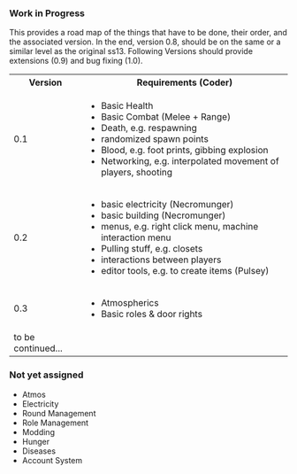 ### Work in Progress

This provides a road map of the things that have to be done, their order, and the associated version. In the end, version 0.8, should be on the same or a similar level as the original ss13. Following Versions should provide extensions (0.9) and bug fixing (1.0).

<table>
  <tbody>
    <tr>
      <th>Version</th>
      <th align="center">Requirements (Coder)</th>
    </tr>
    <tr>
      <td>0.1</td>
      <td>
        <ul>
          <li>Basic Health</li>
          <li>Basic Combat (Melee + Range)</li>
          <li>Death, e.g. respawning</li>
          <li>randomized spawn points </li>
          <li>Blood, e.g. foot prints, gibbing explosion </li>
          <li>Networking, e.g. interpolated movement of players, shooting </li>
        </ul>
      </td>
    </tr>
    <tr>
      <td>0.2</td>
      <td>
        <ul>
          <li>basic electricity (Necromunger)</li>
          <li>basic building (Necromunger)</li>
          <li>menus, e.g. right click menu, machine interaction menu</li>
          <li>Pulling stuff, e.g. closets</li>
          <li>interactions between players</li>
          <li>editor tools, e.g. to create items (Pulsey)</li>
        </ul>
      </td>
    </tr>
<tr>
      <td>0.3</td>
      <td>
        <ul>
          <li>Atmospherics</li>
          <li>Basic roles & door rights</li>
        </ul>
      </td>
    </tr>
    <tr>
      <td> to be continued... </td>
      <td align="center"></td>
    </tr>
  </tbody>
</table>

### Not yet assigned

* Atmos
* Electricity
* Round Management
* Role Management
* Modding
* Hunger
* Diseases
* Account System
